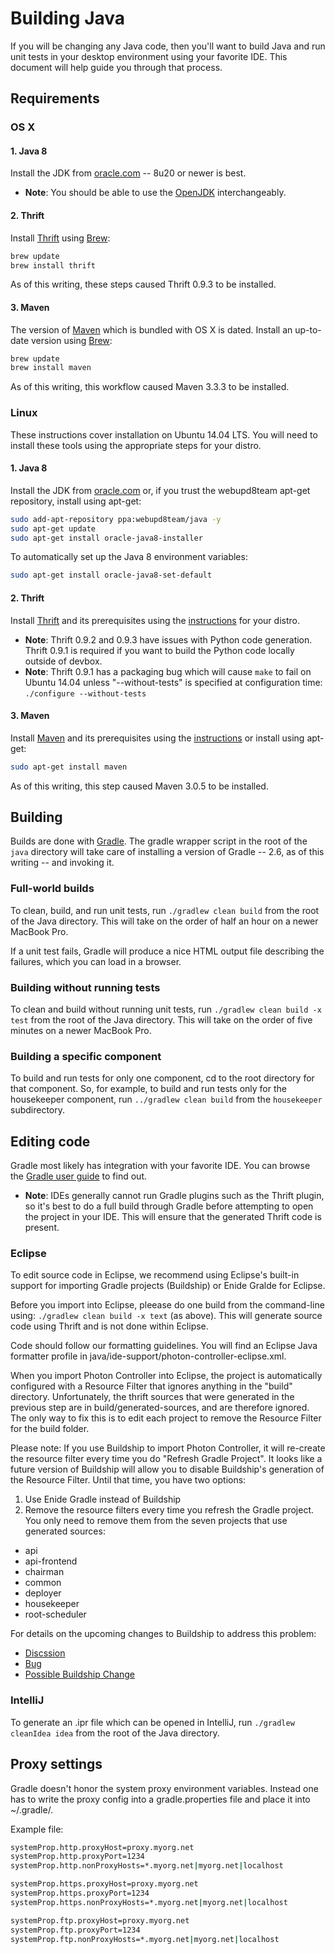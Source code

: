 # Building Java

If you will be changing any Java code, then you'll want to build Java and run unit tests in your desktop environment using your favorite IDE. This document will help guide you through that process.

## Requirements

### OS X

#### 1. Java 8

Install the JDK from [oracle.com](http://www.oracle.com/technetwork/java/javase/downloads/index.html) -- 8u20 or newer is best.
* **Note**: You should be able to use the [OpenJDK](http://openjdk.java.net/projects/jdk8/) interchangeably.

#### 2. Thrift

Install [Thrift](https://thrift.apache.org/) using [Brew](http://brew.sh):

~~~bash
brew update
brew install thrift
~~~

As of this writing, these steps caused Thrift 0.9.3 to be installed.

#### 3. Maven

The version of [Maven](https://maven.apache.org/) which is bundled with OS X is dated. Install an up-to-date version using [Brew](http://brew.sh):

~~~bash
brew update
brew install maven
~~~

As of this writing, this workflow caused Maven 3.3.3 to be installed.

### Linux

These instructions cover installation on Ubuntu 14.04 LTS. You will need to install these tools using the appropriate steps for your distro.

#### 1. Java 8

Install the JDK from [oracle.com](http://www.oracle.com/technetwork/java/javase/downloads/index.html) or, if you trust the webupd8team apt-get repository, install using apt-get:

~~~bash
sudo add-apt-repository ppa:webupd8team/java -y
sudo apt-get update
sudo apt-get install oracle-java8-installer
~~~

To automatically set up the Java 8 environment variables:

~~~bash
sudo apt-get install oracle-java8-set-default
~~~

#### 2. Thrift

Install [Thrift](https://thrift.apache.org) and its prerequisites using the [instructions](https://thrift.apache.org/docs/install/debian) for your distro.

* **Note**: Thrift 0.9.2 and 0.9.3 have issues with Python code generation. Thrift 0.9.1 is required if you want to build the Python code locally outside of devbox.
* **Note**: Thrift 0.9.1 has a packaging bug which will cause `make` to fail on Ubuntu 14.04 unless "--without-tests" is specified at configuration time: `./configure --without-tests`

#### 3. Maven

Install [Maven](https://maven.apache.org) and its prerequisites using the [instructions](https://maven.apache.org/install.html) or install using apt-get:

~~~bash
sudo apt-get install maven
~~~

As of this writing, this step caused Maven 3.0.5 to be installed.

## Building

Builds are done with [Gradle](http://gradle.org/). The gradle wrapper script in the root of the `java` directory will take care of installing a version of Gradle -- 2.6, as of this writing -- and invoking it.

### Full-world builds

To clean, build, and run unit tests, run `./gradlew clean build` from the root of the Java directory. This will take on the order of half an hour on a newer MacBook Pro.

If a unit test fails, Gradle will produce a nice HTML output file describing the failures, which you can load in a browser.

### Building without running tests

To clean and build without running unit tests, run `./gradlew clean build -x test` from the root of the Java directory. This will take on the order of five minutes on a newer MacBook Pro.

### Building a specific component

To build and run tests for only one component, cd to the root directory for that component. So, for example, to build and run tests only for the housekeeper component, run `../gradlew clean build` from the `housekeeper` subdirectory.

## Editing code

Gradle most likely has integration with your favorite IDE. You can browse the [Gradle user guide](https://docs.gradle.org/current/userguide/userguide.html) to find out.

* **Note**: IDEs generally cannot run Gradle plugins such as the Thrift plugin, so it's best to do a full build through Gradle before attempting to open the project in your IDE. This will ensure that the generated Thrift code is present.

### Eclipse

To edit source code in Eclipse, we recommend using Eclipse's built-in
support for importing Gradle projects (Buildship) or Enide Gralde for
Eclipse.

Before you import into Eclipse, pleease do one build from the
command-line using: `./gradlew clean build -x text` (as above). This
will generate source code using Thrift and is not done within
Eclipse.

Code should follow our formatting guidelines. You will find an Eclipse Java
formatter profile in java/ide-support/photon-controller-eclipse.xml.

When you import Photon Controller into Eclipse, the project is
automatically configured with a Resource Filter that ignores anything
in the "build" directory. Unfortunately, the thrift sources that were
generated in the previous step are in build/generated-sources, and are
therefore ignored. The only way to fix this is to edit each project to
remove the Resource Filter for the build folder.

Please note: If you use Buildship to import Photon Controller, it will
re-create the resource filter every time you do "Refresh Gradle
Project". It looks like a future version of Buildship will allow you
to disable Buildship's generation of the Resource Filter. Until that
time, you have two options:

1. Use Enide Gradle instead of Buildship
2. Remove the resource filters every time you refresh the Gradle
project. You only need to remove them from the seven projects that use
generated sources:
  * api
  * api-frontend
  * chairman
  * common
  * deployer
  * housekeeper
  * root-scheduler

For details on the upcoming changes to Buildship to address this problem:
* [Discssion](https://discuss.gradle.org/t/build-folder-keeps-disappearing/12570)
* [Bug](https://bugs.eclipse.org/bugs/show_bug.cgi?id=478530)
* [Possible Buildship Change](https://github.com/eclipse/buildship/pull/180)

### IntelliJ

To generate an .ipr file which can be opened in IntelliJ, run `./gradlew cleanIdea idea` from the root of the Java directory.

## Proxy settings

Gradle doesn't honor the system proxy environment variables. Instead one has to
write the proxy config into a gradle.properties file and place it into
~/.gradle/.

Example file:

~~~bash
systemProp.http.proxyHost=proxy.myorg.net
systemProp.http.proxyPort=1234
systemProp.http.nonProxyHosts=*.myorg.net|myorg.net|localhost

systemProp.https.proxyHost=proxy.myorg.net
systemProp.https.proxyPort=1234
systemProp.https.nonProxyHosts=*.myorg.net|myorg.net|localhost

systemProp.ftp.proxyHost=proxy.myorg.net
systemProp.ftp.proxyPort=1234
systemProp.ftp.nonProxyHosts=*.myorg.net|myorg.net|localhost
~~~
